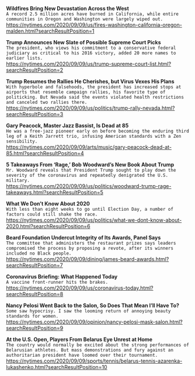 **Wildfires Bring New Devastation Across the West**\
`A record 2.5 million acres have burned in California, while entire communities in Oregon and Washington were largely wiped out.`\
https://nytimes.com/2020/09/09/us/fires-washington-california-oregon-malden.html?searchResultPosition=1

**Trump Announces New Slate of Possible Supreme Court Picks**\
`The president, who views his commitment to a conservative federal judiciary as critical to his 2016 victory, added 20 more names to earlier lists.`\
https://nytimes.com/2020/09/09/us/trump-supreme-court-list.html?searchResultPosition=2

**Trump Resumes the Rallies He Cherishes, but Virus Vexes His Plans**\
`With hyperbole and falsehoods, the president has increased stops at airports that resemble campaign rallies, his favorite type of politicking. But Nevada said the events violated health restrictions and canceled two rallies there.`\
https://nytimes.com/2020/09/09/us/politics/trump-rally-nevada.html?searchResultPosition=3

**Gary Peacock, Master Jazz Bassist, Is Dead at 85**\
`He was a free-jazz pioneer early on before becoming the enduring third leg of a Keith Jarrett trio, infusing American standards with a Zen sensibility.`\
https://nytimes.com/2020/09/09/arts/music/gary-peacock-dead-at-85.html?searchResultPosition=4

**5 Takeaways From ‘Rage,’ Bob Woodward’s New Book About Trump**\
`Mr. Woodward reveals that President Trump sought to play down the severity of the coronavirus and repeatedly denigrated the U.S. military.`\
https://nytimes.com/2020/09/09/us/politics/woodward-trump-rage-takeaways.html?searchResultPosition=5

**What We Don’t Know About 2020**\
`With less than eight weeks to go until Election Day, a number of factors could still shake the race.`\
https://nytimes.com/2020/09/09/us/politics/what-we-dont-know-about-2020.html?searchResultPosition=6

**Beard Foundation Undercut Integrity of Its Awards, Panel Says**\
`The committee that administers the restaurant prizes says leaders compromised the process by proposing a revote, after its winners included no Black people.`\
https://nytimes.com/2020/09/09/dining/james-beard-awards.html?searchResultPosition=7

**Coronavirus Briefing: What Happened Today**\
`A vaccine front-runner hits the brakes.`\
https://nytimes.com/2020/09/09/us/coronavirus-today.html?searchResultPosition=8

**Nancy Pelosi Went Back to the Salon, So Does That Mean I’ll Have To?**\
`Some saw hypocrisy. I saw the looming return of annoying beauty standards for women.`\
https://nytimes.com/2020/09/09/opinion/nancy-pelosi-mask-salon.html?searchResultPosition=9

**At the U.S. Open, Players From Belarus Eye Unrest at Home**\
`The country would normally be excited about the strong performances of Belarusian athletes. But mass demonstrations and fury against an authoritarian president have loomed over their tournament.`\
https://nytimes.com/2020/09/09/sports/tennis/belarus-tennis-azarenka-lukashenko.html?searchResultPosition=10

